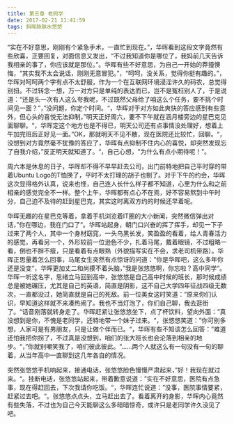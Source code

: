 ```yaml
---
title: 第三章 老同学
date: 2017-02-21 11:41:59
tags: 斜晖脉脉水悠悠
---
```

“实在不好意思，刚刚有个紧急手术，一直忙到现在。”，华晖看到这段文字竟然有些欣喜，正要回复，对面信息又发出，“不过我知道你是哪位了，我妈前几天告诉我相亲的事了，你应该就是那位。”。华晖有些不好意思，为自己一开始的莽撞懊悔，“其实我不太会说话，刚刚无意冒犯。”，“呵呵，没关系，觉得你挺有趣的。”，华晖对呵呵两个字有点不太舒服，作为一个在互联网环境浸淫许久的码农，总觉得别扭。不过转念一想，万一对方只是单纯的表达而已，岂不是冤枉别人了，于是说道：“还是头一次有人这么夸我呢，不过既然父母给了咱这么个任务，要不挑个时间见一面？”，”没问题，你定个时间。“，华晖对于对方如此爽快的答应感到有些意外，但心头的喜悦无法抑制，”明天正好周六，要不下午就在涵月楼旁边的星巴克见面聊聊。“，华晖定这个地方也是不得已，明天公司还有点事情没处理好，想着上午加完班后正好见一面。”OK，那就明天不见不散，现在医院还比较忙，回聊。“，没想到对方竟然毫不犹豫的答应了，华晖有点抑制不住内心的喜悦，却突然发现忘了自我介绍，”反正明天就知道了。“，自己心想，"为什么有点小期待呢！"。

周六本是休息的日子，华晖却不得不早早赶去公司，出门前特地把自己平时穿的带着Ubuntu Logo的T恤换了，平时不太打理的胡子也剔了。对于下午的约会，华晖这次显得格外认真，说来也怪，自己连人长什么样子都不知道，心里为什么和之前相亲的感觉完全不一样。整个上午，华晖都有点心不在焉，好不容易熬到中午时分，自己迫不及待的赶到星巴克，其实这时离双方约的时候还早着呢。

华晖无趣的在星巴克等着，拿着手机浏览着IT圈的大小新闻，突然微信弹出对话，”你在哪边，我在门口了“。华晖站起身，朝门口兴奋的挥了挥手，却见一下子过来了两个人，其中一个身材窈窕，一头乌黑长发，笑盈盈的看着，给人青春活力的感觉，再看另一个，外形较前一位逊色不少，扎着马尾，戴着眼镜，不过粗略一看，倒也不胖不瘦，只是看着有点眼熟（外貌描写实在不会，求老司机带路）。华晖正思量着怎么回事，马尾女生突然有点惊讶的问道：”你是华晖吧，这么多年你还是没变“，华晖更加丈二和尚摸不着头脑，”我是张悠悠啊，你忘啦？高中同学“。华晖一听这名字，思绪立马回到高中，张悠悠是自己高中时候的班长，那时候成绩总是被她碾压，尤其是自己的英语，简直是阴影，这不自己大学四年征战四级无数次，一直都没过，她简直就是自己的死敌。前一位美女这时笑道：”原来你们认识，早知道这样就不来凑热闹了。我也不当灯泡了，你们自己聊，我去逛街了。“话音刚落就转身走了。华晖赶紧让张悠悠坐下，点了杯饮料，望向外面：”真没想到是你，不愧是老同学，还特地带一个妹子过来。“，张悠悠笑道：”你可别多想，人家可是有男朋友，只是让做个伴而已。“，华晖有些不知该怎么回答：”难道还怕我把你拐了，不过真是没想到，咱们的张大班长也会沦落到相亲的地步。“，”你就别嘲笑我了，咱们彼此彼此。“......两个人就这么有一句没有一句的聊着，从当年高中一直聊到这几年各自的情况。

突然张悠悠手机响起来，接通电话，张悠悠脸色慢慢严肃起来，”好！我现在就过来。“。挂断电话，张悠悠站起来，带着歉意说道：”实在不好意思，医院有点急事，现在得赶回去，下次我请你吃饭。“，华晖连忙说道：”没事，医院事情要紧，赶紧过去吧。“。张悠悠点点头，立马赶出去了。看着离开的身影，华晖内心竟然有些失落，不过也为自己今天能聊这么多暗暗惊奇，或许只是老同学许久没见了吧。
